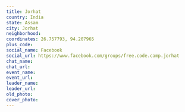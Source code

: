 ```yaml
---
title: Jorhat
country: India
state: Assam
city: Jorhat
neighborhood: 
coordinates: 26.757793, 94.207965
plus_code:
social_name: Facebook
social_url: https://www.facebook.com/groups/free.code.camp.jorhat
chat_name:
chat_url:
event_name:
event_url:
leader_name:
leader_url:
old_photo: 
cover_photo:
---
```

